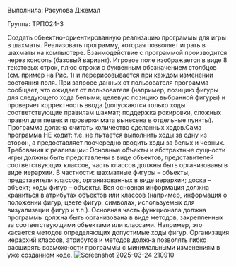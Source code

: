 Выполнила: Расулова Джемал

Группа: ТРПО24-3

Создать объектно-ориентированную реализацию программы для игры в шахматы.
Реализовать программу, которая позволяет играть в шахматы на компьютере.
Взаимодействие с программой производится через консоль (базовый вариант). Игровое
поле изображается в виде 8 текстовых строк, плюс строки с буквенным обозначением
столбцов (см. пример на Рис. 1) и перерисовывается при каждом изменении состояния
поля. При запросе данных от пользователя программа сообщает, что ожидает от
пользователя (например, позицию фигуры для следующего хода белыми; целевую
позицию выбранной фигуры) и проверяет корректность ввода (допускаются только ходы
соответствующие правилам шахмат; поддержка рокировки, сложных правил для пешек и
проверки мата вынесена в отдельные пункты). Программа должна считать количество
сделанных ходов.Сама программа НЕ ходит: т.е. не пытается выполнить ходы за одну из сторон, а
предоставляет поочередно вводить ходы за белых и черных.
Требования к реализации:
Основные объекты и абстрактные сущности игры должны быть представлены в виде
объектов, представителей соответствующих классов, часть классов должны быть
организованы в виде иерархии. В частности: шахматные фигуры – объекты, представители
классов, организованных в виде иерархии; доска – объект; ходы фигур – объекты. Вся
основная информация должна храниться в атрибутах объектов или классов (например,
информация о положении фигур, цвете фигур, символах, используемых для визуализации
фигур и т.п.). Основная часть функционала должна программы должна быть организована
в виде методов, закрепленных за соответствующими объектами или классами. Например,
это касается методов определяющих допустимые ходы фигур. Организация иерархий
классов, атрибутов и методов должна позволять гибко расширять возможности программы
с минимальными изменениям в уже созданном коде.
![Screenshot 2025-03-24 210910](https://github.com/user-attachments/assets/26334ea5-1acd-4cb5-be07-14db104a01b6)
